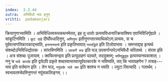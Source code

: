 ```yaml
---
index:  3.3.44
sutra:  अभिविधौ भाव इनुण्
vritti:  padamanjari
---
```


क्रियागुणाभ्यामिति । अभिविधिस्वरूपकथनमेतत्, इह तु धातोः प्रत्ययविधानात्क्रियाविषय एवाभिविधिर्गृह्यते । सांकूटिनमिति । `कूट दाहे` दीर्घोपधादिनुण्, `अणिनुणः` इतीनुणन्तात्स्वाथिकोऽण् प्रत्ययः, स च पूर्ववत्सगतिकारकाद्भवति, `इनण्यनपत्ये` इति प्रकृतिभावात् `नस्तद्धिते` इति टिलोपाभावः । समन्ताद्दाह इत्यर्थः संशब्दोऽभिविधिद्योतकः । सांराविणमिति । `उपसर्गे रुवः` इति घञ् उपसर्गान्तरेऽनभिवैधौ चरितार्थः । संराव इति । अत्र संशब्दः पूजायाम् । क्वचित्सन्द्राव इति प्रत्युदाहणं पठ्यते, तदयुक्तम्; `समियुद्रुदुवः` इत्यस्यानवकाशात् । ननु च `भावे कारके` इति द्वयेऽपि प्रकृते शब्दस्वाभाव्यात्पूर्ववत्कारके न भविष्यति, तत् कि भावग्रहणेन ? तत्राह---भाव इति वर्त्तमान इति । तेन घञ्, `नपुंसके भावे क्तः` इति क्तश्च न भवति । ल्युटा त्वित्यादि । गतार्थम् । स्वभावतश्चेदमिनुणन्तं नपुंसकलिङ्गम् ।।
